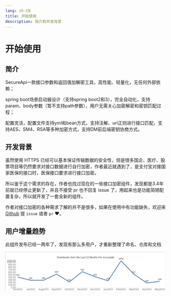 ```yaml
---
lang: zh-CN
title: 开始使用
description: 简介和开发背景
---
```


# 开始使用

## 简介

SecureApi一款接口参数和返回值加解密工具，高性能、轻量化，无任何外部依赖；

spring boot场景启动器设计（支持spring boot2和3），完全自动化，支持param、body参数（暂不支持path参数），用户无需关心加密解密和密钥匹配过程；

配置灵活，配置文件支持yml和bean方式，支持注解、url正则进行接口匹配，支持AES、SM4、RSA等多种加密方式，支持DM前后端密钥协商方式。

## 开发背景

虽然使用 HTTPS 已经可以基本保证传输数据的安全性，但是很多国企、医疗、股票项目等仍然要求对接口数据进行自行加密，作者最近就遇到了，是支付宝对接国家医保的接口时，医保接口要求进行接口加密。

所以鉴于这个需求的存在，作者也找过现在的一些接口加密组件，发现都是3.4年前就已经停止更新了，并且不接受 pr 也不回复 issue 了，用起来也是功能简陋配置复杂，所以就开发了一套全新的组件。

作者对接口加密的各种需求了解的并不是很多，如果在使用中有功能缺失，欢迎来 [Github] 提 `issue` 或者 `pr` ❤️。

## 用户增量趋势

此组件发布已经一两年了，发现有那么多用户，才重新整理了命名、仓库和文档

![组件maven下载量.jpg](assets/img/组件maven下载量.jpg)

[Github]: https://github.com/BubblingXuYijie/secure-api-spring-boot
